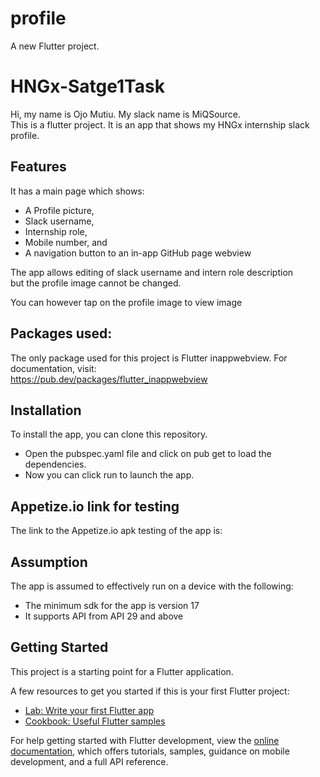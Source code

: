 # profile

A new Flutter project.
# HNGx-Satge1Task
Hi, my name is Ojo Mutiu. My slack name is MiQSource.  
This is a flutter project. It is an app that shows my HNGx internship slack profile.  

## Features
It has a main page which shows:
* A Profile picture,
* Slack username,
* Internship role,
* Mobile number, and
* A navigation button to an in-app GitHub page webview

The app allows editing of slack username and intern role description  
but the profile image cannot be changed. 

You can however tap on the profile image to view image  


## Packages used:  
The only package used for this project is Flutter inappwebview. For documentation, visit:  
https://pub.dev/packages/flutter_inappwebview


## Installation  
To install the app, you can clone this repository.  
  * Open the pubspec.yaml file and click on pub get to load the dependencies.  
  * Now you can click run to launch the app.


## Appetize.io link for testing
The link to the Appetize.io apk testing of the app is:  


## Assumption
The app is assumed to effectively run on a device with the following:  
  * The minimum sdk for the app is version 17
  * It supports API from API 29 and above




## Getting Started

This project is a starting point for a Flutter application.

A few resources to get you started if this is your first Flutter project:

- [Lab: Write your first Flutter app](https://docs.flutter.dev/get-started/codelab)
- [Cookbook: Useful Flutter samples](https://docs.flutter.dev/cookbook)

For help getting started with Flutter development, view the
[online documentation](https://docs.flutter.dev/), which offers tutorials,
samples, guidance on mobile development, and a full API reference.
